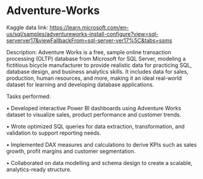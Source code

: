 # Adventure-Works

Kaggle data link: https://learn.microsoft.com/en-us/sql/samples/adventureworks-install-configure?view=sql-serverver17&viewFallbackFrom=sql-server-ver17%5C&tabs=ssms

Description: Adventure Works is a free, sample online transaction processing (OLTP) database from Microsoft for SQL Server,
modeling a fictitious bicycle manufacturer to provide realistic data for practicing SQL, database design, and business analytics
skills. It includes data for sales, production, human resources, and more, making it an ideal real-world dataset for learning and
developing database applications.

Tasks performed:

• Developed interactive Power BI dashboards using Adventure Works dataset to visualize sales, product performance and
customer trends.

• Wrote optimized SQL queries for data extraction, transformation, and validation to support reporting needs.

• Implemented DAX measures and calculations to derive KPIs such as sales growth, profit margins and customer
segmentation.

• Collaborated on data modelling and schema design to create a scalable, analytics-ready structure.
